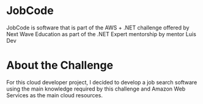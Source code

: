 # JobCode
JobCode is software that is part of the AWS + .NET challenge offered by Next Wave Education as part of the .NET Expert mentorship by mentor Luis Dev

# About the Challenge

For this cloud developer project, I decided to develop a job search software using the main knowledge required by this challenge and Amazon Web Services as the main cloud resources.
